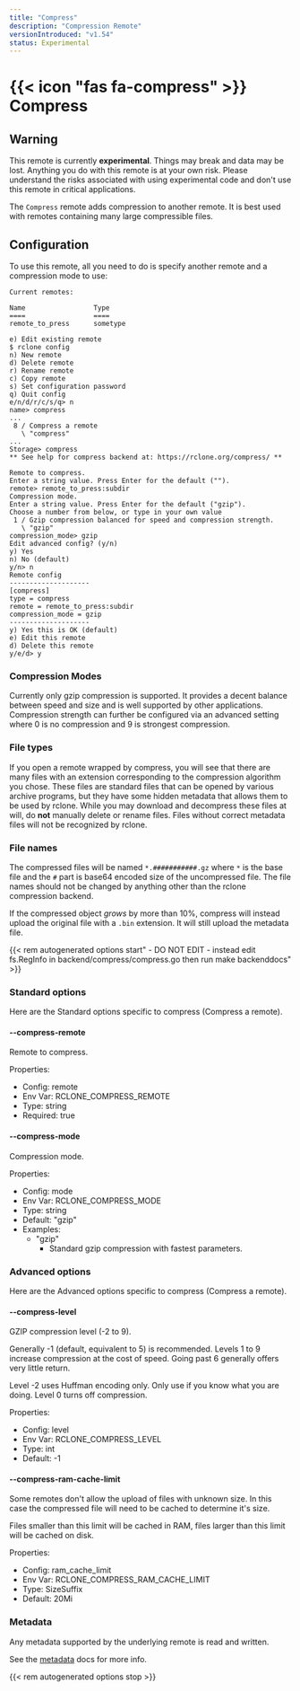 ```yaml
---
title: "Compress"
description: "Compression Remote"
versionIntroduced: "v1.54"
status: Experimental
---
```


# {{< icon "fas fa-compress" >}} Compress

## Warning

This remote is currently **experimental**. Things may break and data may be lost. Anything you do with this remote is
at your own risk. Please understand the risks associated with using experimental code and don't use this remote in
critical applications.

The `Compress` remote adds compression to another remote. It is best used with remotes containing
many large compressible files.

## Configuration

To use this remote, all you need to do is specify another remote and a compression mode to use:

```
Current remotes:

Name                 Type
====                 ====
remote_to_press      sometype

e) Edit existing remote
$ rclone config
n) New remote
d) Delete remote
r) Rename remote
c) Copy remote
s) Set configuration password
q) Quit config
e/n/d/r/c/s/q> n
name> compress
...
 8 / Compress a remote
   \ "compress"
...
Storage> compress
** See help for compress backend at: https://rclone.org/compress/ **

Remote to compress.
Enter a string value. Press Enter for the default ("").
remote> remote_to_press:subdir 
Compression mode.
Enter a string value. Press Enter for the default ("gzip").
Choose a number from below, or type in your own value
 1 / Gzip compression balanced for speed and compression strength.
   \ "gzip"
compression_mode> gzip
Edit advanced config? (y/n)
y) Yes
n) No (default)
y/n> n
Remote config
--------------------
[compress]
type = compress
remote = remote_to_press:subdir
compression_mode = gzip
--------------------
y) Yes this is OK (default)
e) Edit this remote
d) Delete this remote
y/e/d> y
```

### Compression Modes

Currently only gzip compression is supported. It provides a decent balance between speed and size and is well
supported by other applications. Compression strength can further be configured via an advanced setting where 0 is no
compression and 9 is strongest compression.

### File types

If you open a remote wrapped by compress, you will see that there are many files with an extension corresponding to
the compression algorithm you chose. These files are standard files that can be opened by various archive programs, 
but they have some hidden metadata that allows them to be used by rclone.
While you may download and decompress these files at will, do **not** manually delete or rename files. Files without
correct metadata files will not be recognized by rclone.

### File names

The compressed files will be named `*.###########.gz` where `*` is the base file and the `#` part is base64 encoded 
size of the uncompressed file. The file names should not be changed by anything other than the rclone compression backend.

If the compressed object *grows* by more than 10%, compress will instead upload the original file with a `.bin` extension. It will
still upload the metadata file.

{{< rem autogenerated options start" - DO NOT EDIT - instead edit fs.RegInfo in backend/compress/compress.go then run make backenddocs" >}}
### Standard options

Here are the Standard options specific to compress (Compress a remote).

#### --compress-remote

Remote to compress.

Properties:

- Config:      remote
- Env Var:     RCLONE_COMPRESS_REMOTE
- Type:        string
- Required:    true

#### --compress-mode

Compression mode.

Properties:

- Config:      mode
- Env Var:     RCLONE_COMPRESS_MODE
- Type:        string
- Default:     "gzip"
- Examples:
    - "gzip"
        - Standard gzip compression with fastest parameters.

### Advanced options

Here are the Advanced options specific to compress (Compress a remote).

#### --compress-level

GZIP compression level (-2 to 9).

Generally -1 (default, equivalent to 5) is recommended.
Levels 1 to 9 increase compression at the cost of speed. Going past 6 
generally offers very little return.

Level -2 uses Huffman encoding only. Only use if you know what you
are doing.
Level 0 turns off compression.

Properties:

- Config:      level
- Env Var:     RCLONE_COMPRESS_LEVEL
- Type:        int
- Default:     -1

#### --compress-ram-cache-limit

Some remotes don't allow the upload of files with unknown size.
In this case the compressed file will need to be cached to determine
it's size.

Files smaller than this limit will be cached in RAM, files larger than 
this limit will be cached on disk.

Properties:

- Config:      ram_cache_limit
- Env Var:     RCLONE_COMPRESS_RAM_CACHE_LIMIT
- Type:        SizeSuffix
- Default:     20Mi

### Metadata

Any metadata supported by the underlying remote is read and written.

See the [metadata](/docs/#metadata) docs for more info.

{{< rem autogenerated options stop >}}
